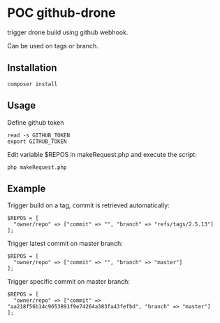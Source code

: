 # POC github-drone

trigger drone build using github webhook.

Can be used on tags or branch.

## Installation

```
composer install
```



## Usage

Define github token

```
read -s GITHUB_TOKEN
export GITHUB_TOKEN
```

Edit variable $REPOS in makeRequest.php and execute the script:

```
php makeRequest.php
```

## Example

Trigger build on a tag, commit is retrieved automatically:
```
$REPOS = [
  "owner/repo" => ["commit" => "", "branch" => "refs/tags/2.5.13"]
];
```

Trigger latest commit on master branch:
```
$REPOS = [
  "owner/repo" => ["commit" => "", "branch" => "master"]
];
```

Trigger specific commit on master branch:
```
$REPOS = [
  "owner/repo" => ["commit" => "aa218f56b14c9653891f9e74264a383fa43fefbd", "branch" => "master"]
];
```
